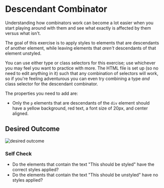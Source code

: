 # Descendant Combinator

Understanding how combinators work can become a lot easier when you start playing around with them and see what exactly
is affected by them versus what isn't.

The goal of this exercise is to apply styles to elements that are descendants of another element, while leaving elements
that *aren't* descendants of that element unstyled.

You can use either type or class selectors for this exercise; use whichever you may feel you want to practice with more.
The HTML file is set up (so no need to edit anything in it) such that any combination of selectors will work, so if
you're feeling adventurous you can even try combining a type *and* class selector for the descendant combinator.

The properties you need to add are:

* Only the `p` elements that are descendants of the `div` element should have a yellow background, red text, a font size
  of 20px, and center aligned.

## Desired Outcome

![desired outcome](./desired-outcome.png)

### Self Check

- Do the elements that contain the text "This should be styled" have the correct styles applied?
- Do the elements that contain the text "This should be unstyled" have no styles applied?

